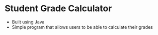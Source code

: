 # Student Grade Calculator
- Built using Java
- Simple program that allows users to be able to calculate their grades
